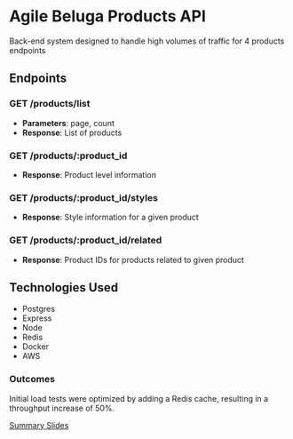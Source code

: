 # Agile Beluga Products API

Back-end system designed to handle high volumes of traffic for 4 products endpoints

## Endpoints

### GET /products/list

- **Parameters**: page, count
- **Response**: List of products

### GET /products/:product_id

- **Response**: Product level information

### GET /products/:product_id/styles

- **Response**: Style information for a given product

### GET /products/:product_id/related

- **Response**: Product IDs for products related to given product

## Technologies Used

- Postgres
- Express
- Node
- Redis
- Docker
- AWS

### Outcomes

Initial load tests were optimized by adding a Redis cache, resulting in a throughput increase of 50%.

[Summary Slides](https://docs.google.com/presentation/d/1NxMgmeyWt9WPl5I6GIqTdtjxwND3BOJDya-QxdFOlmU/edit#slide=id.g7c6a004845_1_49)
